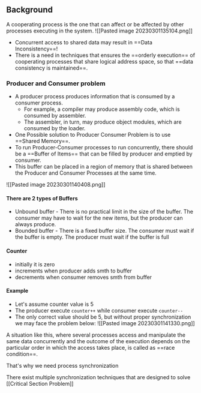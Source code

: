 ## Background 
A cooperating process is the one that can affect or be affected by other processes executing in the system.
![[Pasted image 20230301135104.png]]
- Concurrent access to shared data may result in ==Data Inconsistency==!
- There is a need in techniques that ensures the ==orderly execution== of cooperating processes that share logical address space, so that ==data consistency is maintained==.


### Producer and Consumer problem
- A producer process produces information that is consumed by a consumer process.
	- For example, a compiler may produce assembly code, which is consumed by assembler.
	- The assembler, in turn, may produce object modules, which are consumed by the loader.
- One Possible solution to Producer Consumer Problem is to use ==Shared Memory==.
- To run Producer-Consumer processes to run concurrently, there should be a ==Buffer of Items== that can be filled by producer and emptied by consumer.
- This buffer can be placed in a region of memory that is shared between the Producer and Consumer Processes at the same time.

![[Pasted image 20230301140408.png]]

#### There are 2 types of Buffers
- Unbound buffer - There is no practical limit in the size of the buffer. The consumer may have to wait for the new items, but the producer can always produce.
- Bounded buffer - There is a fixed buffer size. The consumer must wait if the buffer is empty. The producer must wait if the buffer is full

#### Counter
- initially it is zero
- increments when producer adds smth to buffer
- decrements when consumer removes smth from buffer

#### Example
- Let's assume counter value is 5
- The producer execute `counter++` while consumer execute `counter--`
- The only correct value should be 5, but without proper synchronization we may face the problem below:
![[Pasted image 20230301141330.png]]

A situation like this, where several processes access and manipulate the same data concurrently and the outcome of the execution depends on the particular order in which the access takes place, is called as ==race condition==.

That's why we need process synchronization

There exist multiple synchronization techniques that are designed to solve [[Critical Section Problem]] 

